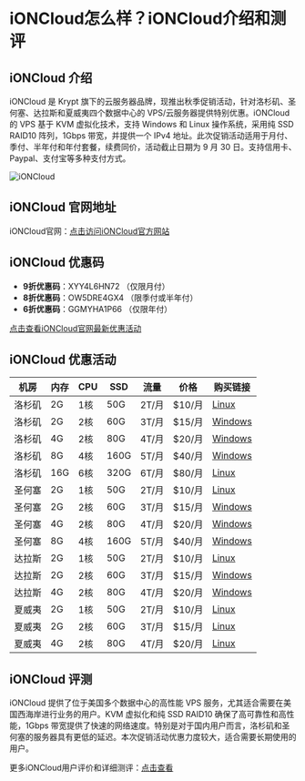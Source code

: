 # iONCloud怎么样？iONCloud介绍和测评

## iONCloud 介绍

iONCloud 是 Krypt 旗下的云服务器品牌，现推出秋季促销活动，针对洛杉矶、圣何塞、达拉斯和夏威夷四个数据中心的 VPS/云服务器提供特别优惠。iONCloud 的 VPS 基于 KVM 虚拟化技术，支持 Windows 和 Linux 操作系统，采用纯 SSD RAID10 阵列，1Gbps 带宽，并提供一个 IPv4 地址。此次促销活动适用于月付、季付、半年付和年付套餐，续费同价，活动截止日期为 9 月 30 日。支持信用卡、Paypal、支付宝等多种支付方式。

![iONCloud](https://github.com/user-attachments/assets/56c2a9c9-3278-487b-baac-bf62c39a6eeb)

## iONCloud 官网地址

iONCloud官网：[点击访问iONCloud官方网站](https://ion.krypt.asia/aff.php?aff=1853)

## iONCloud 优惠码

- **9折优惠码**：XYY4L6HN72 （仅限月付）
- **8折优惠码**：OW5DRE4GX4 （限季付或半年付）
- **6折优惠码**：GGMYHA1P66 （仅限年付）

[点击查看iONCloud官网最新优惠活动](https://ion.krypt.asia/aff.php?aff=1853)

## iONCloud 优惠活动

| 机房      | 内存 | CPU  | SSD  | 流量    | 价格  | 购买链接                        |
|-----------|------|------|------|---------|-------|--------------------------------|
| 洛杉矶    | 2G   | 1核  | 50G  | 2T/月   | $10/月 | [Linux](https://ion.krypt.asia/aff.php?aff=1853&pid=7) |
| 洛杉矶    | 2G   | 2核  | 60G  | 3T/月   | $15/月 | [Windows](https://ion.krypt.asia/aff.php?aff=1853&pid=36) | [Linux](https://ion.krypt.asia/aff.php?aff=1853&pid=8) |
| 洛杉矶    | 4G   | 2核  | 80G  | 4T/月   | $20/月 | [Windows](https://ion.krypt.asia/aff.php?aff=1853&pid=37) | [Linux](https://ion.krypt.asia/aff.php?aff=1853&pid=5) |
| 洛杉矶    | 8G   | 4核  | 160G | 5T/月   | $40/月 | [Windows](https://ion.krypt.asia/aff.php?aff=1853&pid=38) | [Linux](https://ion.krypt.asia/aff.php?aff=1853&pid=9) |
| 洛杉矶    | 16G  | 6核  | 320G | 6T/月   | $80/月 | [Linux](https://ion.krypt.asia/aff.php?aff=1853&pid=10)  |
| 圣何塞    | 2G   | 1核  | 50G  | 2T/月   | $10/月 | [Linux](https://ion.krypt.asia/aff.php?aff=1853&pid=67)  |
| 圣何塞    | 2G   | 2核  | 60G  | 3T/月   | $15/月 | [Windows](https://ion.krypt.asia/aff.php?aff=1853&pid=72) | [Linux](https://ion.krypt.asia/aff.php?aff=1853&pid=68) |
| 圣何塞    | 4G   | 2核  | 80G  | 4T/月   | $20/月 | [Windows](https://ion.krypt.asia/aff.php?aff=1853&pid=73) | [Linux](https://ion.krypt.asia/aff.php?aff=1853&pid=69) |
| 圣何塞    | 8G   | 4核  | 160G | 5T/月   | $40/月 | [Windows](https://ion.krypt.asia/aff.php?aff=1853&pid=74) | [Linux](https://ion.krypt.asia/aff.php?aff=1853&pid=70) |
| 达拉斯    | 2G   | 1核  | 50G  | 2T/月   | $10/月 | [Linux](https://ion.krypt.asia/aff.php?aff=1853&pid=105) |
| 达拉斯    | 2G   | 2核  | 60G  | 3T/月   | $15/月 | [Windows](https://ion.krypt.asia/aff.php?aff=1853&pid=124) | [Linux](https://ion.krypt.asia/aff.php?aff=1853&pid=106) |
| 达拉斯    | 4G   | 2核  | 80G  | 4T/月   | $20/月 | [Windows](https://ion.krypt.asia/aff.php?aff=1853&pid=125) | [Linux](https://ion.krypt.asia/aff.php?aff=1853&pid=107) |
| 夏威夷    | 2G   | 1核  | 50G  | 2T/月   | $10/月 | [Linux](https://ion.krypt.asia/aff.php?aff=1853&pid=114) |
| 夏威夷    | 2G   | 2核  | 60G  | 3T/月   | $15/月 | [Linux](https://ion.krypt.asia/aff.php?aff=1853&pid=115) |
| 夏威夷    | 4G   | 2核  | 80G  | 4T/月   | $20/月 | [Linux](https://ion.krypt.asia/aff.php?aff=1853&pid=116) |

## iONCloud 评测

iONCloud 提供了位于美国多个数据中心的高性能 VPS 服务，尤其适合需要在美国西海岸进行业务的用户。KVM 虚拟化和纯 SSD RAID10 确保了高可靠性和高性能，1Gbps 带宽提供了快速的网络速度。特别是对于国内用户而言，洛杉矶和圣何塞的服务器具有更低的延迟。本次促销活动优惠力度较大，适合需要长期使用的用户。

更多iONCloud用户评价和详细测评：[点击查看](https://ion.krypt.asia/aff.php?aff=1853)
